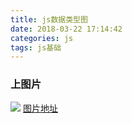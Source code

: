 ```yaml
---
title: js数据类型图
date: 2018-03-22 17:14:42
categories: js
tags: js基础
---
```


### 上图片
![](/img/js数据类型总结.png)
[图片地址](https://www.processon.com/view/link/5ab3747fe4b02cee4ce4f8ff)
